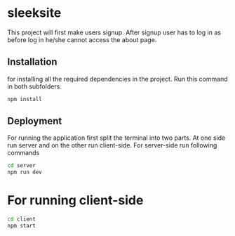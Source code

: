 
# sleeksite

This project will first make users signup. After signup user has to log in as before log in he/she cannot access the about page.

## Installation

for installing all the required dependencies in the project. Run this command in both subfolders.

```bash
npm install
```




## Deployment
For running the application first split the terminal into two parts. At one side run server and on the other run client-side.
For server-side run following commands
```bash
cd server
npm run dev
```

# For running client-side
```bash
cd client
npm start
```








  